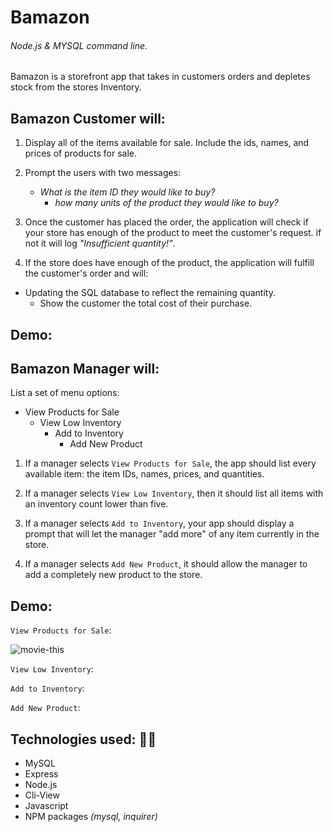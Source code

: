 # Bamazon

###### Node.js &amp; MYSQL command line. 

Bamazon is a storefront app that takes in customers orders and depletes stock from the stores Inventory.

## Bamazon Customer will:

1. Display all of the items available for sale. Include the ids, names, and prices of products for sale.

2. Prompt the users with two messages:
    - *What is the item ID they would like to buy?*
       - *how many units of the product they would like to buy?*

3. Once the customer has placed the order, the application will check if your store has enough of the product to meet the customer's request. if not it will log *"Insufficient quantity!"*.

4. If the store does have enough of the product, the application will fulfill the customer's order and will:
 - Updating the SQL database to reflect the remaining quantity.
    - Show the customer the total cost of their purchase.

## Demo: 

## Bamazon Manager will:

List a set of menu options:

- View Products for Sale
   - View Low Inventory
     - Add to Inventory
       - Add New Product

1.  If a manager selects `View Products for Sale`, the app should list every available item: the item IDs, names, prices, and quantities.

2. If a manager selects `View Low Inventory`, then it should list all items with an inventory count lower than five.

3. If a manager selects `Add to Inventory`, your app should display a prompt that will let the manager "add more" of any item currently in the store.

4. If a manager selects `Add New Product`, it should allow the manager to add a completely new product to the store.

## Demo:

`View Products for Sale`:

![movie-this](demo/movie-this.gif)

`View Low Inventory`:

`Add to Inventory`:

`Add New Product`:

## **Technologies used:** 👩‍💻

* MySQL
* Express
* Node.js
* Cli-View
* Javascript
* NPM packages *(mysql, inquirer)*